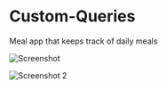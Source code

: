 # Custom-Queries
Meal app that keeps track of daily meals 

![Screenshot](https://user-images.githubusercontent.com/89818936/134066374-2ce6739e-60a1-492e-9fad-c2730126dc39.png)

![Screenshot 2](https://user-images.githubusercontent.com/89818936/134066435-6e44805f-11d4-41f2-afb5-4fe170bc3a5d.png)
